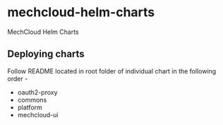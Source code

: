 # mechcloud-helm-charts
MechCloud Helm Charts

## Deploying charts
Follow README located in root folder of individual chart in the following order -
  * oauth2-proxy
  * commons
  * platform
  * mechcloud-ui

